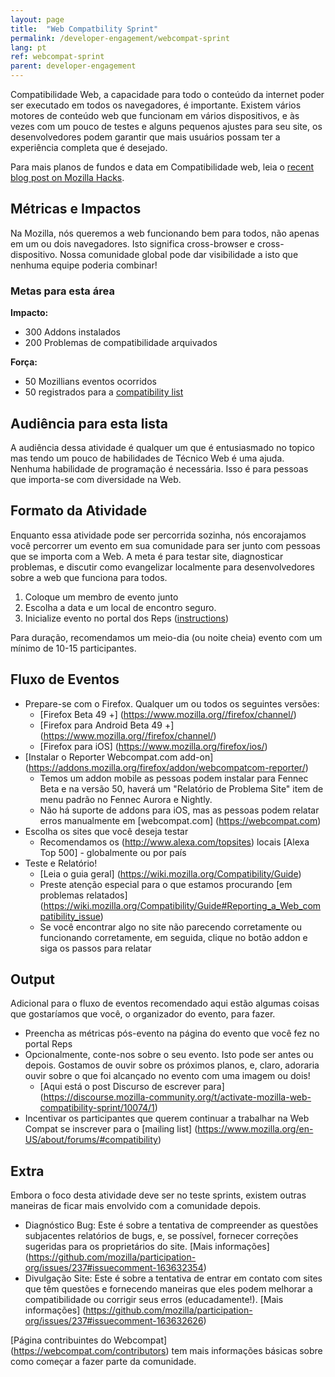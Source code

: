 ```yaml
---
layout: page
title:  "Web Compatbility Sprint"
permalink: /developer-engagement/webcompat-sprint
lang: pt
ref: webcompat-sprint
parent: developer-engagement
---
```


Compatibilidade Web, a capacidade para todo o conteúdo da internet poder ser executado em todos os navegadores, é importante. Existem vários motores de conteúdo web que funcionam em vários dispositivos, e às vezes com um pouco de testes e alguns pequenos ajustes para seu site, os desenvolvedores podem garantir que mais usuários possam ter a experiência completa que é desejado.

Para mais planos de fundos e data em Compatibilidade web, leia o  [recent blog post on Mozilla Hacks](https://hacks.mozilla.org/2016/07/make-the-web-work-for-everyone/).

## Métricas e Impactos

Na Mozilla, nós queremos a web funcionando bem para todos, não apenas em um ou dois navegadores. Isto significa cross-browser e cross-dispositivo. Nossa comunidade global pode dar visibilidade a isto que nenhuma equipe poderia combinar!

### Metas para esta área

__Impacto:__

* 300 Addons instalados
* 200 Problemas de compatibilidade arquivados

__Força:__

* 50 Mozillians eventos ocorridos
* 50 registrados para a [compatibility list](https://www.mozilla.org/en-US/about/forums/#compatibility)

## Audiência para esta lista

A audiência dessa atividade é qualquer um que é entusiasmado no topico mas tendo um pouco de habilidades de Técnico Web é uma ajuda. Nenhuma habilidade de programação é necessária. Isso é para pessoas que importa-se com  diversidade na Web.

## Formato da Atividade

Enquanto essa atividade pode ser percorrida sozinha, nós encorajamos você percorrer um evento em sua comunidade para ser junto com pessoas que se importa com a Web. A meta é para testar site, diagnosticar problemas, e discutir como evangelizar localmente para desenvolvedores sobre a web que funciona para todos.

1. Coloque um membro de evento junto
2. Escolha a data e um local de encontro seguro.
3. Inicialize  evento no portal dos Reps ([instructions](https://wiki.mozilla.org/ReMo/SOPs/Event_hosting))

Para duração, recomendamos um meio-dia (ou noite cheia) evento com um mínimo de 10-15 participantes.

## Fluxo de Eventos

* Prepare-se com o Firefox. Qualquer um ou todos os seguintes versões:
    * [Firefox Beta 49 +] (https://www.mozilla.org//firefox/channel/)
    * [Firefox para Android Beta 49 +] (https://www.mozilla.org//firefox/channel/)
    * [Firefox para iOS] (https://www.mozilla.org/firefox/ios/)
* [Instalar o Reporter Webcompat.com add-on] (https://addons.mozilla.org/firefox/addon/webcompatcom-reporter/)
    * Temos um addon mobile as pessoas podem instalar para Fennec Beta e na versão 50, haverá um "Relatório de Problema Site" item de menu padrão no Fennec Aurora e Nightly.
    * Não há suporte de addons para iOS, mas as pessoas podem relatar erros manualmente em [webcompat.com] (https://webcompat.com)
* Escolha os sites que você deseja testar
    * Recomendamos os (http://www.alexa.com/topsites) locais [Alexa Top 500] - globalmente ou por país
* Teste e Relatório!
    * [Leia o guia geral] (https://wiki.mozilla.org/Compatibility/Guide)
    * Preste atenção especial para o que estamos procurando [em problemas relatados] (https://wiki.mozilla.org/Compatibility/Guide#Reporting_a_Web_compatibility_issue)
    * Se você encontrar algo no site não parecendo corretamente ou funcionando corretamente, em seguida, clique no botão addon e siga os passos para relatar

## Output
Adicional para o fluxo de eventos recomendado aqui estão algumas coisas que gostaríamos que você, o organizador do evento, para fazer.

* Preencha as métricas pós-evento na página do evento que você fez no portal Reps
* Opcionalmente, conte-nos sobre o seu evento. Isto pode ser antes ou depois. Gostamos de ouvir sobre os próximos planos, e, claro, adoraria ouvir sobre o que foi alcançado no evento com uma imagem ou dois!
    * [Aqui está o post Discurso de escrever para] (https://discourse.mozilla-community.org/t/activate-mozilla-web-compatibility-sprint/10074/1)
* Incentivar os participantes que querem continuar a trabalhar na Web Compat se inscrever para o [mailing list] (https://www.mozilla.org/en-US/about/forums/#compatibility)

## Extra
Embora o foco desta atividade deve ser no teste sprints, existem outras maneiras de ficar mais envolvido com a comunidade depois.

* Diagnóstico Bug: Este é sobre a tentativa de compreender as questões subjacentes relatórios de bugs, e, se possível, fornecer correções sugeridas para os proprietários do site. [Mais informações] (https://github.com/mozilla/participation-org/issues/237#issuecomment-163632354)
* Divulgação Site: Este é sobre a tentativa de entrar em contato com sites que têm questões e fornecendo maneiras que eles podem melhorar a compatibilidade ou corrigir seus erros (educadamente!). [Mais informações] (https://github.com/mozilla/participation-org/issues/237#issuecomment-163632626)

[Página contribuintes do Webcompat] (https://webcompat.com/contributors) tem mais informações básicas sobre como começar a fazer parte da comunidade.

